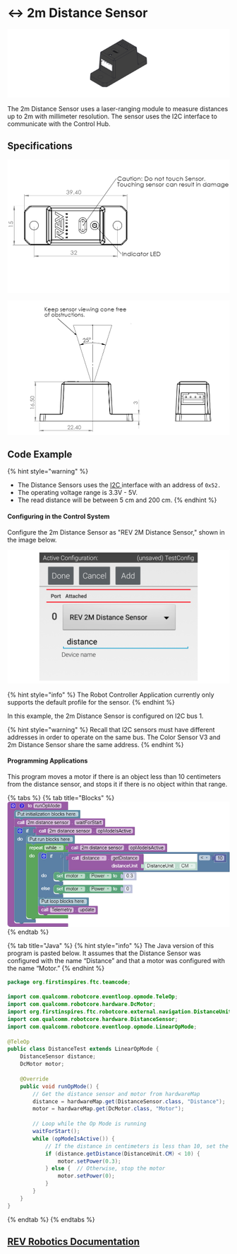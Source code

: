 # ↔ 2m Distance Sensor

![](<../../.gitbook/assets/image (1).png>)

The 2m Distance Sensor uses a laser-ranging module to measure distances up to 2m with millimeter resolution. The sensor uses the I2C interface to communicate with the Control Hub.&#x20;

## Specifications

![Dimensions are in mm](../../.gitbook/assets/distance1.png)

![Dimensions are in mm](../../.gitbook/assets/distance2.png)

## Code Example

{% hint style="warning" %}
* The Distance Sensors uses the [I2C ](external-i2c-devices.md)interface with an address of `0x52.`
* The operating voltage range is 3.3V - 5V.
* The read distance will be between 5 cm and 200 cm.
{% endhint %}

#### Configuring in the Control System&#x20;

Configure the 2m Distance Sensor as "REV 2M Distance Sensor," shown in the image below.&#x20;

![](<../../.gitbook/assets/2m distance config.svg>)

{% hint style="info" %}
The Robot Controller Application currently only supports the default profile for the sensor.
{% endhint %}

In this example, the 2m Distance Sensor is configured on I2C bus 1.

{% hint style="warning" %}
Recall that I2C sensors must have different addresses in order to operate on the same bus. The Color Sensor V3 and 2m Distance Sensor share the same address.&#x20;
{% endhint %}

#### Programming Applications

This program moves a motor if there is an object less than 10 centimeters from the distance sensor, and stops it if there is no object within that range.

{% tabs %}
{% tab title="Blocks" %}
![](<../../.gitbook/assets/2m distance sensor.png>)
{% endtab %}

{% tab title="Java" %}
{% hint style="info" %}
The Java version of this program is pasted below. It assumes that the Distance Sensor was configured with the name “Distance” and that a motor was configured with the name “Motor.”
{% endhint %}

```java
package org.firstinspires.ftc.teamcode;
 
import com.qualcomm.robotcore.eventloop.opmode.TeleOp;
import com.qualcomm.robotcore.hardware.DcMotor;
import org.firstinspires.ftc.robotcore.external.navigation.DistanceUnit;
import com.qualcomm.robotcore.hardware.DistanceSensor;
import com.qualcomm.robotcore.eventloop.opmode.LinearOpMode;
 
@TeleOp
public class DistanceTest extends LinearOpMode {
    DistanceSensor distance;
    DcMotor motor;
    
    @Override
    public void runOpMode() {
        // Get the distance sensor and motor from hardwareMap
        distance = hardwareMap.get(DistanceSensor.class, "Distance");
        motor = hardwareMap.get(DcMotor.class, "Motor");
        
        // Loop while the Op Mode is running
        waitForStart();
        while (opModeIsActive()) {
            // If the distance in centimeters is less than 10, set the power to 0.3
            if (distance.getDistance(DistanceUnit.CM) < 10) {
                motor.setPower(0.3);
            } else {  // Otherwise, stop the motor
                motor.setPower(0);
            }
        }
    }
}

```
{% endtab %}
{% endtabs %}

## [REV Robotics Documentation](https://docs.revrobotics.com/2m-distance-sensor/)
